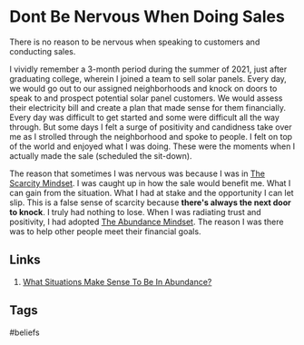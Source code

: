 # Dont Be Nervous When Doing Sales

There is no reason to be nervous when speaking to customers and conducting sales.  

I vividly remember a 3-month period during the summer of 2021, just after graduating college, wherein I joined a team to sell solar panels. Every day, we would go out to our assigned neighborhoods and knock on doors to speak to and prospect potential solar panel customers. We would assess their electricity bill and create a plan that made sense for them financially. Every day was difficult to get started and some were difficult all the way through. But some days I felt a surge of positivity and candidness take over me as I strolled through the neighborhood and spoke to people. I felt on top of the world and enjoyed what I was doing. These were the moments when I actually made the sale (scheduled the sit-down).  

The reason that sometimes I was nervous was because I was in [The Scarcity Mindset](../202308040127). I was caught up in how the sale would benefit me. What I can gain from the situation. What I had at stake and the opportunity I can let slip. This is a false sense of scarcity because **there's always the next door to knock**. I truly had nothing to lose. When I was radiating trust and positivity, I had adopted [The Abundance Mindset](./202308040125). The reason I was there was to help other people meet their financial goals.  

## Links
1. [What Situations Make Sense To Be In Abundance?](../202308240205)

## Tags
#beliefs
